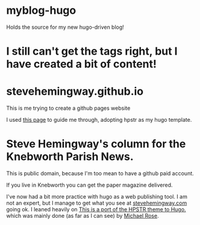# myblog-hugo
Holds the source for my new hugo-driven blog!


I still can't get the tags right, but I have created a bit of content!
=======
# stevehemingway.github.io
This is me trying to create a github pages website

I used [this page](https://gohugo.io/tutorials/github-pages-blog/) to guide me through, adopting hpstr as my hugo template.


# Steve Hemingway's column for the Knebworth Parish News.

This is public domain, because I'm too mean to have a github paid account.

If you live in Knebworth you can get the paper magazine delivered.

I've now had a bit more practice with hugo as a web publishing tool. I am not an expert, but I manage to get what you see at [stevehemingway.com](https://stevehemingway.com) going ok. I leaned heavily on [This is a port of the HPSTR theme to Hugo.](https://github.com/dldx/hpstr-hugo-theme) which was mainly done (as far as I can see) by [Michael Rose](https://github.com/mmistakes).

